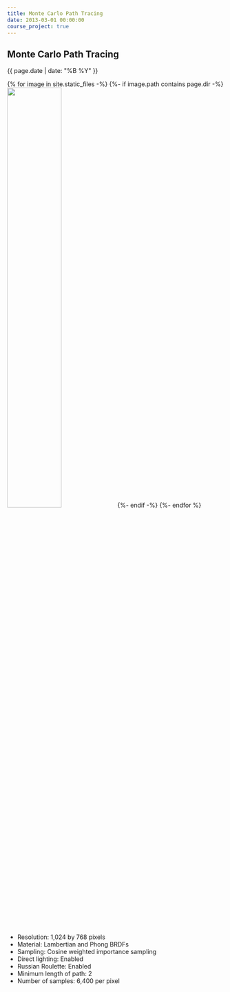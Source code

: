 ```yaml
---
title: Monte Carlo Path Tracing
date: 2013-03-01 00:00:00
course_project: true
---
```

## Monte Carlo Path Tracing
{{ page.date | date: "%B %Y" }}

{% for image in site.static_files -%}
{%- if image.path contains page.dir -%}
<a href="{{ image.path }}"><img src="{{ image.path }}" style="width:50%"></a>
{%- endif -%}
{%- endfor %}

* Resolution: 1,024 by 768 pixels
* Material: Lambertian and Phong BRDFs
* Sampling: Cosine weighted importance sampling
* Direct lighting: Enabled
* Russian Roulette: Enabled
* Minimum length of path: 2
* Number of samples: 6,400 per pixel
